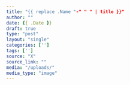 ```yaml
---
title: "{{ replace .Name "-" " " | title }}"
author: ""
date: {{ .Date }}
draft: true
type: "post"
layout: "single"
categories: ['']
tags: ['']
source: "X"
source_link: ""
media: "/uploads/"
media_type: "image"
---
```


